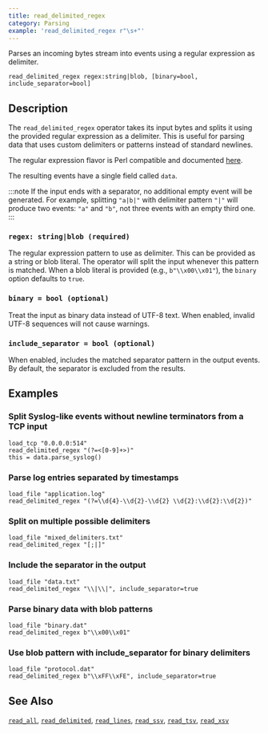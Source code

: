 ```yaml
---
title: read_delimited_regex
category: Parsing
example: 'read_delimited_regex r"\s+"'
---
```


Parses an incoming bytes stream into events using a regular expression as delimiter.

```tql
read_delimited_regex regex:string|blob, [binary=bool, include_separator=bool]
```

## Description

The `read_delimited_regex` operator takes its input bytes and splits it using the
provided regular expression as a delimiter. This is useful for parsing data that
uses custom delimiters or patterns instead of standard newlines.

The regular expression flavor is Perl compatible and documented
[here](https://www.boost.org/doc/libs/1_88_0/libs/regex/doc/html/boost_regex/syntax/perl_syntax.html).

The resulting events have a single field called `data`.

:::note
If the input ends with a separator, no additional empty event will be generated.
For example, splitting `"a|b|"` with delimiter pattern `"|"` will produce two
events: `"a"` and `"b"`, not three events with an empty third one.
:::

### `regex: string|blob (required)`

The regular expression pattern to use as delimiter. This can be provided as a string
or blob literal. The operator will split the input whenever this pattern is matched.
When a blob literal is provided (e.g., `b"\\x00\\x01"`), the `binary` option defaults to `true`.

### `binary = bool (optional)`

Treat the input as binary data instead of UTF-8 text. When enabled, invalid
UTF-8 sequences will not cause warnings.

### `include_separator = bool (optional)`

When enabled, includes the matched separator pattern in the output events. By
default, the separator is excluded from the results.

## Examples

### Split Syslog-like events without newline terminators from a TCP input

```tql
load_tcp "0.0.0.0:514"
read_delimited_regex "(?=<[0-9]+>)"
this = data.parse_syslog()
```

### Parse log entries separated by timestamps

```tql
load_file "application.log"
read_delimited_regex "(?=\\d{4}-\\d{2}-\\d{2} \\d{2}:\\d{2}:\\d{2})"
```

### Split on multiple possible delimiters

```tql
load_file "mixed_delimiters.txt"
read_delimited_regex "[;|]"
```

### Include the separator in the output

```tql
load_file "data.txt"
read_delimited_regex "\\|\\|", include_separator=true
```

### Parse binary data with blob patterns

```tql
load_file "binary.dat"
read_delimited_regex b"\\x00\\x01"
```

### Use blob pattern with include_separator for binary delimiters

```tql
load_file "protocol.dat"
read_delimited_regex b"\\xFF\\xFE", include_separator=true
```

## See Also

[`read_all`](/reference/operators/read_all),
[`read_delimited`](/reference/operators/read_delimited),
[`read_lines`](/reference/operators/read_lines),
[`read_ssv`](/reference/operators/read_ssv),
[`read_tsv`](/reference/operators/read_tsv),
[`read_xsv`](/reference/operators/read_xsv)
